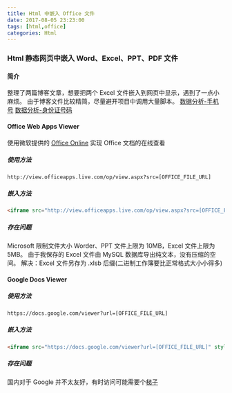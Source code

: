 ```yaml
---
title: Html 中嵌入 Office 文件
date: 2017-08-05 23:23:00
tags: [html,office]
categories: Html
---
```

### Html 静态网页中嵌入 Word、Excel、PPT、PDF 文件
<!-- more -->
#### 简介
整理了两篇博客文章，想要把两个 Excel 文件嵌入到网页中显示，遇到了一点小麻烦。
由于博客文件比较精简，尽量避开项目中调用大量脚本。
[数据分析-手机号](https://sadness96.github.io/blog/2017/08/01/data-PhoneNumber/)
[数据分析-身份证号码](https://sadness96.github.io/blog/2017/08/01/data-IdNumber/)
#### Office Web Apps Viewer
使用微软提供的 [Office Online](https://docs.microsoft.com/zh-cn/office365/servicedescriptions/office-online-service-description/office-online-service-description) 实现 Office 文档的在线查看
##### 使用方法
``` html
http://view.officeapps.live.com/op/view.aspx?src=[OFFICE_FILE_URL]
```
##### 嵌入方法
``` html
<iframe src="http://view.officeapps.live.com/op/view.aspx?src=[OFFICE_FILE_URL]" style="width:100%; height:1500px;" frameborder="0"></iframe>
```
##### 存在问题
Microsoft 限制文件大小 Worder、PPT 文件上限为 10MB，Excel 文件上限为 5MB。
由于我保存的 Excel 文件由 MySQL 数据库导出纯文本，没有压缩的空间。
解决：Excel 文件另存为 .xlsb 后缀(二进制工作簿要比正常格式大小小得多)

#### Google Docs Viewer
##### 使用方法
``` html
https://docs.google.com/viewer?url=[OFFICE_FILE_URL]
```
##### 嵌入方法
``` html
<iframe src="https://docs.google.com/viewer?url=[OFFICE_FILE_URL]" style="width:100%; height:1500px;" frameborder="0"></iframe>
```
##### 存在问题
国内对于 Google 并不太友好，有时访问可能需要个[梯子](https://baike.baidu.com/item/%E8%99%9A%E6%8B%9F%E4%B8%93%E7%94%A8%E7%BD%91%E7%BB%9C/8747869?fromtitle=VPN&fromid=382304&fr=aladdin)